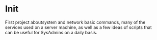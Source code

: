 # Init
First project aboutsystem and network basic commands, many of the services used on a server machine, as well as a few ideas of
scripts that can be useful for SysAdmins on a daily basis.
